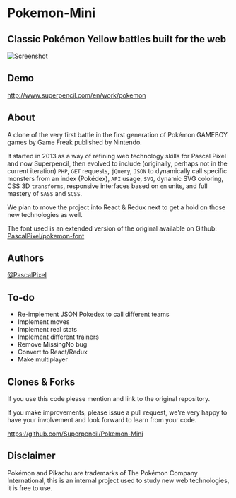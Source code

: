 # Pokemon-Mini

## Classic Pokémon Yellow battles built for the web

![Screenshot](/img/promo.png?raw=true 'Pokemon Mini')

## Demo

<http://www.superpencil.com/en/work/pokemon>

## About

A clone of the very first battle in the first generation of Pokémon GAMEBOY games by Game Freak published by Nintendo.

It started in 2013 as a way of refining web technology skills for Pascal Pixel and now Superpencil, then evolved to include (originally, perhaps not in the current iteration) `PHP`, `GET` requests, `jQuery`, `JSON` to dynamically call specific monsters from an index (Pokédex), `API` usage, `SVG`, dynamic SVG coloring, CSS 3D `transforms`, responsive interfaces based on `em` units, and full mastery of `SASS` and `SCSS`.

We plan to move the project into React & Redux next to get a hold on those new technologies as well.

The font used is an extended version of the original available on Github: [PascalPixel/pokemon-font](http://github.com/PascalPixel/pokemon-font)

## Authors

[@PascalPixel](http://github.com/pascalpixel)

## To-do

- Re-implement JSON Pokedex to call different teams
- Implement moves
- Implement real stats
- Implement different trainers
- Remove MissingNo bug
- Convert to React/Redux
- Make multiplayer

## Clones & Forks

If you use this code please mention and link to the original repository.

If you make improvements, please issue a pull request, we're very happy to have your involvement and look forward to learn from your code.

<https://github.com/Superpencil/Pokemon-Mini>

## Disclaimer

Pokémon and Pikachu are trademarks of The Pokémon Company International, this is an internal project used to study new web technologies, it is free to use.

